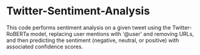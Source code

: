 # Twitter-Sentiment-Analysis
This code performs sentiment analysis on a given tweet using the Twitter-RoBERTa model, replacing user mentions with '@user' and removing URLs, and then predicting the sentiment (negative, neutral, or positive) with associated confidence scores.
